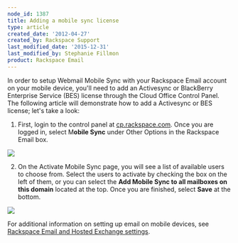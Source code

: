 ```yaml
---
node_id: 1387
title: Adding a mobile sync license
type: article
created_date: '2012-04-27'
created_by: Rackspace Support
last_modified_date: '2015-12-31'
last_modified_by: Stephanie Fillmon
product: Rackspace Email
---
```


<div>

<span><span><span>In order to setup Webmail Mobile Sync with your
Rackspace Email account on your mobile device, you'll need to add an
Activesync or BlackBerry Enterprise Service (BES) license through the
Cloud Office Control Panel. The following article will demonstrate how
to add a Activesync or BES license; let's take a
look:</span></span></span>

</div>

<div>



</div>

1.  <div>

    <span><span><span><span>First, login to the control panel
    at </span></span></span></span><span><span><span>[<span>cp.rackspace.com</span>](http://cp.rackspace.com)</span></span></span><span><span><span><span>.
    Once you are logged in, select M**obile Sync** under Other Options
    in the Rackspace Email box.</span></span></span></span>

    </div>

<div>

![](http://c14989208.r8.cf2.rackcdn.com/webmail1.png)

</div>

<div>



</div>

2.  <div>

    <span><span><span>On the Activate Mobile Sync page, you will see a
    list of available users to choose from. Select the users to activate
    by checking the box on the left of them, or you <span>can select
    the </span>**Add Mobile Sync to all mailboxes on this domain**
    located at the top. Once you are finished, select **Save** at the
    bottom. </span></span></span>

    </div>

<div>

![](http://c14989208.r8.cf2.rackcdn.com/webmail2.png)

</div>



<div>

For additional information on setting up email on mobile devices, see
[Rackspace Email and Hosted Exchange
settings](/how-to/rackspace-email-and-hosted-exchange-settings).

</div>

